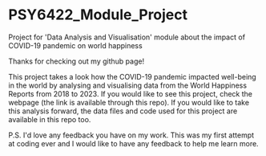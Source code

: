 # PSY6422_Module_Project
Project for 'Data Analysis and Visualisation' module about the impact of COVID-19 pandemic on world happiness

Thanks for checking out my github page! 

This project takes a look how the COVID-19 pandemic impacted well-being in the world by analysing and visualising data from the World Happiness Reports from 2018 to 2023.
If you would like to see this project, check the webpage (the link is available through this repo).
If you would like to take this analysis forward, the data files and code used for this project are available in this repo too.

P.S. I'd love any feedback you have on my work. This was my first attempt at coding ever and I would like to have any feedback to help me learn more.  
